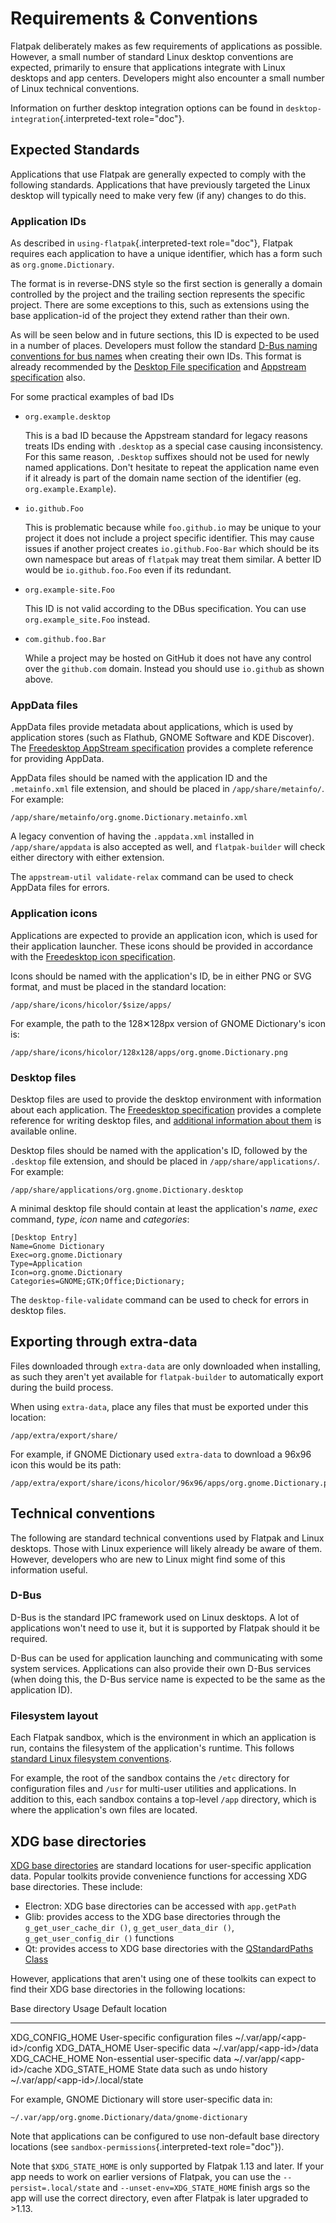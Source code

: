 # Requirements & Conventions

Flatpak deliberately makes as few requirements of applications as
possible. However, a small number of standard Linux desktop conventions
are expected, primarily to ensure that applications integrate with Linux
desktops and app centers. Developers might also encounter a small number
of Linux technical conventions.

Information on further desktop integration options can be found in
`desktop-integration`{.interpreted-text role="doc"}.

## Expected Standards

Applications that use Flatpak are generally expected to comply with the
following standards. Applications that have previously targeted the
Linux desktop will typically need to make very few (if any) changes to
do this.

### Application IDs

As described in `using-flatpak`{.interpreted-text role="doc"}, Flatpak
requires each application to have a unique identifier, which has a form
such as `org.gnome.Dictionary`.

The format is in reverse-DNS style so the first section is generally a
domain controlled by the project and the trailing section represents the
specific project. There are some exceptions to this, such as extensions
using the base application-id of the project they extend rather than
their own.

As will be seen below and in future sections, this ID is expected to be
used in a number of places. Developers must follow the standard [D-Bus
naming conventions for bus
names](https://dbus.freedesktop.org/doc/dbus-specification.html#message-protocol-names)
when creating their own IDs. This format is already recommended by the
[Desktop File
specification](https://specifications.freedesktop.org/desktop-entry-spec/desktop-entry-spec-latest.html#file-naming)
and [Appstream
specification](https://www.freedesktop.org/software/appstream/docs/chap-Metadata.html#sect-Metadata-GenericComponent)
also.

For some practical examples of bad IDs

-   `org.example.desktop`

    This is a bad ID because the Appstream standard for legacy reasons
    treats IDs ending with `.desktop` as a special case causing
    inconsistency. For this same reason, `.Desktop` suffixes should not
    be used for newly named applications. Don\'t hesitate to repeat the
    application name even if it already is part of the domain name
    section of the identifier (eg. `org.example.Example`).

-   `io.github.Foo`

    This is problematic because while `foo.github.io` may be unique to
    your project it does not include a project specific identifier. This
    may cause issues if another project creates `io.github.Foo-Bar`
    which should be its own namespace but areas of `flatpak` may treat
    them similar. A better ID would be `io.github.foo.Foo` even if its
    redundant.

-   `org.example-site.Foo`

    This ID is not valid according to the DBus specification. You can
    use `org.example_site.Foo` instead.

-   `com.github.foo.Bar`

    While a project may be hosted on GitHub it does not have any control
    over the `github.com` domain. Instead you should use `io.github` as
    shown above.

### AppData files

AppData files provide metadata about applications, which is used by
application stores (such as Flathub, GNOME Software and KDE Discover).
The [Freedesktop AppStream
specification](https://www.freedesktop.org/software/appstream/docs/)
provides a complete reference for providing AppData.

AppData files should be named with the application ID and the
`.metainfo.xml` file extension, and should be placed in
`/app/share/metainfo/`. For example:

    /app/share/metainfo/org.gnome.Dictionary.metainfo.xml

A legacy convention of having the `.appdata.xml` installed in
`/app/share/appdata` is also accepted as well, and `flatpak-builder`
will check either directory with either extension.

The `appstream-util validate-relax` command can be used to check AppData
files for errors.

### Application icons

Applications are expected to provide an application icon, which is used
for their application launcher. These icons should be provided in
accordance with the [Freedesktop icon
specification](https://standards.freedesktop.org/icon-theme-spec/icon-theme-spec-latest.html).

Icons should be named with the application\'s ID, be in either PNG or
SVG format, and must be placed in the standard location:

    /app/share/icons/hicolor/$size/apps/

For example, the path to the 128✕128px version of GNOME Dictionary\'s
icon is:

    /app/share/icons/hicolor/128x128/apps/org.gnome.Dictionary.png

### Desktop files

Desktop files are used to provide the desktop environment with
information about each application. The [Freedesktop
specification](https://standards.freedesktop.org/desktop-entry-spec/latest/)
provides a complete reference for writing desktop files, and [additional
information about
them](https://wiki.archlinux.org/index.php/desktop_entries) is available
online.

Desktop files should be named with the application\'s ID, followed by
the `.desktop` file extension, and should be placed in
`/app/share/applications/`. For example:

    /app/share/applications/org.gnome.Dictionary.desktop

A minimal desktop file should contain at least the application\'s
*name*, *exec* command, *type*, *icon* name and *categories*:

    [Desktop Entry]
    Name=Gnome Dictionary
    Exec=org.gnome.Dictionary
    Type=Application
    Icon=org.gnome.Dictionary
    Categories=GNOME;GTK;Office;Dictionary;

The `desktop-file-validate` command can be used to check for errors in
desktop files.

## Exporting through extra-data

Files downloaded through `extra-data` are only downloaded when
installing, as such they aren\'t yet available for `flatpak-builder` to
automatically export during the build process.

When using `extra-data`, place any files that must be exported under
this location:

    /app/extra/export/share/

For example, if GNOME Dictionary used `extra-data` to download a 96x96
icon this would be its path:

    /app/extra/export/share/icons/hicolor/96x96/apps/org.gnome.Dictionary.png

## Technical conventions

The following are standard technical conventions used by Flatpak and
Linux desktops. Those with Linux experience will likely already be aware
of them. However, developers who are new to Linux might find some of
this information useful.

### D-Bus

D-Bus is the standard IPC framework used on Linux desktops. A lot of
applications won\'t need to use it, but it is supported by Flatpak
should it be required.

D-Bus can be used for application launching and communicating with some
system services. Applications can also provide their own D-Bus services
(when doing this, the D-Bus service name is expected to be the same as
the application ID).

### Filesystem layout

Each Flatpak sandbox, which is the environment in which an application
is run, contains the filesystem of the application\'s runtime. This
follows [standard Linux filesystem
conventions](https://en.wikipedia.org/wiki/Filesystem_Hierarchy_Standard).

For example, the root of the sandbox contains the `/etc` directory for
configuration files and `/usr` for multi-user utilities and
applications. In addition to this, each sandbox contains a top-level
`/app` directory, which is where the application\'s own files are
located.

## XDG base directories

[XDG base
directories](https://standards.freedesktop.org/basedir-spec/basedir-spec-latest.html)
are standard locations for user-specific application data. Popular
toolkits provide convenience functions for accessing XDG base
directories. These include:

-   Electron: XDG base directories can be accessed with `app.getPath`
-   Glib: provides access to the XDG base directories through the
    `g_get_user_cache_dir ()`, `g_get_user_data_dir ()`,
    `g_get_user_config_dir ()` functions
-   Qt: provides access to XDG base directories with the [QStandardPaths
    Class](http://doc.qt.io/qt-5/qstandardpaths.html)

However, applications that aren\'t using one of these toolkits can
expect to find their XDG base directories in the following locations:

  Base directory    Usage                               Default location
  ----------------- ----------------------------------- -------------------------------------
  XDG_CONFIG_HOME   User-specific configuration files   \~/.var/app/\<app-id\>/config
  XDG_DATA_HOME     User-specific data                  \~/.var/app/\<app-id\>/data
  XDG_CACHE_HOME    Non-essential user-specific data    \~/.var/app/\<app-id\>/cache
  XDG_STATE_HOME    State data such as undo history     \~/.var/app/\<app-id\>/.local/state

For example, GNOME Dictionary will store user-specific data in:

    ~/.var/app/org.gnome.Dictionary/data/gnome-dictionary

Note that applications can be configured to use non-default base
directory locations (see `sandbox-permissions`{.interpreted-text
role="doc"}).

Note that `$XDG_STATE_HOME` is only supported by Flatpak 1.13 and later.
If your app needs to work on earlier versions of Flatpak, you can use
the `--persist=.local/state` and `--unset-env=XDG_STATE_HOME` finish
args so the app will use the correct directory, even after Flatpak is
later upgraded to \>1.13.
